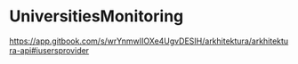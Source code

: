 # UniversitiesMonitoring
https://app.gitbook.com/s/wrYnmwIIOXe4UgvDESIH/arkhitektura/arkhitektura-api#iusersprovider
